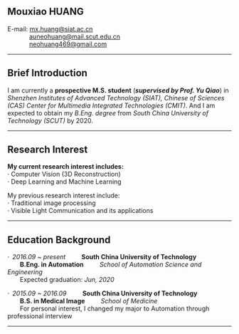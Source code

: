 ## Mouxiao HUANG
E-mail: mx.huang@siat.ac.cn  
       &ensp;&ensp;&ensp;&ensp;&ensp;&ensp;&ensp;auneohuang@mail.scut.edu.cn  
       &ensp;&ensp;&ensp;&ensp;&ensp;&ensp;&ensp;neohuang469@gmail.com  

---  

## Brief Introduction
I am currently a **prospective M.S. student** (***supervised by Prof. Yu Qiao***) in *Shenzhen Institutes of Advanced Technology (SIAT), Chinese of Sciences (CAS) Center for Multimedia Integrated Technologies (CMIT)*. And I am expected to obtain my *B.Eng. degree* from *South China University of Technology (SCUT)* by 2020.  

---  

## **Research Interest**
**My current research interest includes:**  
· Computer Vision (3D Reconstruction)  
· Deep Learning and Machine Learning  
  
My previous research interest include:  
· Traditional image processing  
· Visible Light Communication and its applications  

---  

## **Education Background**
·&ensp;*2016.09 ~ present* &ensp;&ensp;&ensp;&ensp; **South China University of Technology**  
&ensp;&ensp;&ensp;&ensp;**B.Eng. in Automation** &ensp;&ensp;&ensp;&ensp;  *School of Automation Science and Engineering*  
&ensp;&ensp;&ensp;&ensp;Expected graduation: *Jun, 2020*    

·&ensp;*2015.09 ~ 2016.09* &ensp;&ensp;&ensp;&ensp;  **South China University of Technology**  
&ensp;&ensp;&ensp;&ensp;**B.S. in Medical Image** &ensp;&ensp;&ensp;&ensp;  *School of Medicine*  
&ensp;&ensp;&ensp;&ensp;For personal interest, I changed my major to Automation through professional interview  

---

